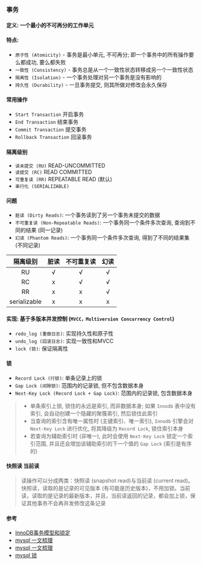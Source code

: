 ### 事务

#### 定义: 一个最小的不可再分的工作单元

#### 特点:

- `原子性 (Atomicity)` - 事务是最小单元, 不可再分; 即一个事务中的所有操作要么都成功, 要么都失败
- `一致性 (Consistency)` - 事务总是从一个一致性状态转移成另一个一致性状态
- `隔离性 (Isolation)` - 一个事务处理对另一个事务是没有影响的
- `持久性 (Durability)` - 一旦事务提交, 则其所做对修改会永久保存

#### 常用操作

- `Start Transaction`   开启事务
- `End Transaction`     结束事务
- `Commit Transaction`  提交事务
- `Rollback Transaction`    回滚事务

#### 隔离级别

- `读未提交 (RU)` READ-UNCOMMITTED
- `读提交 (RC)` READ COMMITTED
- `可重复读 (RR)` REPEATABLE READ (默认)
- `串行化 (SERIALIZABLE)` 

#### 问题

- `脏读 (Dirty Reads)`: 一个事务读到了另一个事务未提交的数据
- `不可重复读 (Non-Repeatable Reads)`: 一个事务同一个条件多次查询, 查询到不同的结果 (同一记录)
- `幻读 (Phantom Reads)`: 一个事务同一个条件多次查询, 得到了不同的结果集 (不同记录)

| 隔离级别        | 脏读   |  不可重复读  | 幻读 |
| :-----:   | :-----:  | :-----:  | :-----: |
| RU     | √ |   √      |  √  |
| RC        |   x   |   √    |   √   |
| RR        |   x    |  x  |  √  |
| serializable |  x  |  x  |  x  |

#### 实现: 基于多版本并发控制 (`MVCC，Multiversion Concurrency Control`)

- `redo_log (重做日志)`: 实现持久性和原子性
- `undo_log (回滚日志)`: 实现一致性和MVCC
- `lock (锁)`: 保证隔离性

#### 锁

- `Record Lock (行锁)`: 单条记录上的锁
- `Gap Lock (间隙锁)`: 范围内的记录锁, 但不包含数据本身
- `Next-Key Lock (Record Lock + Gap Lock)`: 范围内的记录锁, 包含数据本身

> - 单条索引上锁, 锁住的永远是索引, 而非数据本身; 如果 `Innodb` 表中没有索引, 会自动创建一个隐藏的聚簇索引, 然后锁住此索引
> - 当查询的索引含有唯一属性时 (主键索引、唯一索引), `Innodb` 引擎会对 `Next-Key Lock` 进行优化, 将其降级为 `Record Lock`, 锁住索引本身
> - 若查询为辅助索引时 (非唯一), 此时会使用 `Next-Key Lock` 锁定一个索引范围, 并且还会增加该辅助索引的下一个值的 `Gap Lock` (索引是有序的)

#### 快照读 当前读

> 读操作可以分成两类：快照读 (snapshot read)与当前读 (current read)。快照读，读取的是记录的可见版本 (有可能是历史版本)，不用加锁。当前读，读取的是记录的最新版本，并且，当前读返回的记录，都会加上锁，保证其他事务不会再并发修改这条记录
#### 参考

- [InnoDB事务模型和锁定](https://www.mysqlzh.com/doc/215/427.html)
- [mysql 一文梳理](https://mp.weixin.qq.com/s/3ansSRo6sJl8W5A05vEVxQ)
- [mysql 一文梳理](https://database.51cto.com/art/201901/591260.htm)
- [mysql 锁](http://article.nxpop.com/mysql/15693.html)
